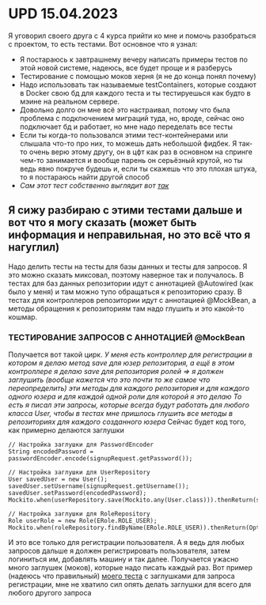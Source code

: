 # UPD 15.04.2023
Я уговорил своего друга с 4 курса прийти ко мне и помочь разобраться с проектом, то есть тестами. Вот основное что я узнал:
- Я постараюсь к завтрашнему вечеру написать примеры тестов по этой новой системе, надеюсь, все будет проще и я разберусь
- Тестирование с помощью моков херня (я не до конца понял почему)
- Надо использовать так называемые testContainers, которые создают в Docker свою бд для каждого теста и ты тестируешься как будто в мэине на реальном сервере.
- Довольно долго он мне всё это настраивал, потому что была проблема с подключением миграций туда, но, вроде, сейчас оно подключает бд и работает, но мне надо переделать все тесты
- Если ты когда-то пользовался этими тест-контейнерами или слышала что-то про них, то можешь дать небольшой фидбек. Я так-то очень верю этому другу, он в цфт как раз в основном на спринге чем-то занимается и вообще парень он серьёзный крутой, но ты ведь явно покруче будешь и, если ты скажешь что это плохая штука, то я постараюсь найти другой способ 
- *Сам этот тест собственно выглядит вот [так](https://github.com/Allody22/CarWash_Server/blob/master/src/test/java/ru/nsu/carwash_server/controllers/RegistrationControllerTest.java)*

## Я сижу разбираю с этими тестами дальше и вот что я могу сказать (может быть информация и неправильная, но это всё что я нагуглил)
Надо делить тесты на тесты для базы данных и тесты для запросов. Я это можно сказать миксовал, поэтому наверное так и получалось.
В тестах для баз данных репозитории идут с аннотацией @Autowired (как было у меня) и там можно тупо обращаться к репозиторию сразу.
В тестах для контроллеров репозитории идут с аннотацией @MockBean, а методы обращения к репозиториям там надо глушить и это какой-то кошмар.
### ТЕСТИРОВАНИЕ ЗАПРОСОВ С АННОТАЦИЕЙ @MockBean
Получается вот такой цирк.
*У меня есть контроллер для регистрации в котором я делаю метод save для юзер репозитория, а ещё в этом контроллере я делаю save для репозитория ролей => я должен заглушить (вообще кажется что это почти то же самое что переопределить) эти методы для каждого репозитория и для каждого одного юзера и для каждой одной роли для которой я это делаю
То есть я писал эти запросы, которые всегда будут работать для любого класса User, чтобы в тестах мне пришлось глушить все методы в репозиториях для каждого созданного юзера*
Сейчас будет код того, как примерно делаются заглушки
```
// Настройка заглушки для PasswordEncoder
String encodedPassword = passwordEncoder.encode(signupRequest.getPassword());

// Настройка заглушки для UserRepository
User savedUser = new User();
savedUser.setUsername(signupRequest.getUsername());
savedUser.setPassword(encodedPassword);
Mockito.when(userRepository.save(Mockito.any(User.class))).thenReturn(savedUser);

// Настройка заглушки для RoleRepository
Role userRole = new Role(ERole.ROLE_USER);
Mockito.when(roleRepository.findByName(ERole.ROLE_USER)).thenReturn(Optional.of(userRole));
```
И это все только для регистрации пользователя. А я ведь для любых запросов дальше я должен регистрировать пользователя, затем логиниться им, добавлять машину и так далее.
Получается ужасно много заглушек (моков), которые надо писать каждый раз.
Вот пример (надеюсь что правильный) [моего теста](https://github.com/Allody22/CarWash_Server/blob/master/src/test/java/ru/nsu/carwash_server/controllers/RegisterRequestsTest.java) с заглушками для запроса регистрации, мне не хватило сил опять делать заглушки для всего для любого другого запроса
